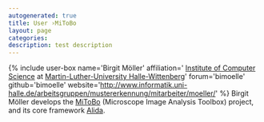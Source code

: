 ```yaml
---
autogenerated: true
title: User ›MiToBo
layout: page
categories: 
description: test description
---
```


{% include user-box name='Birgit Möller' affiliation=' [Institute of Computer Science](http://www.informatik.uni-halle.de/) at [Martin-Luther-University Halle-Wittenberg](http://www.uni-halle.de/)' forum='bimoelle' github='bimoelle' website='http://www.informatik.uni-halle.de/arbeitsgruppen/mustererkennung/mitarbeiter/moeller/' %} Birgit Möller develops the [MiToBo](/plugins/mitobo) (Microscope Image Analysis Toolbox) project, and its core framework [Alida](/software/alida).
